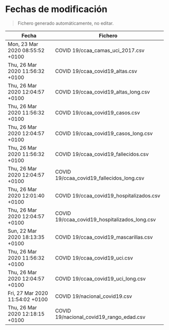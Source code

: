 # Fechas de modificación

> Fichero generado automáticamente, no editar.

| Fecha                           | Fichero                  |
|---------------------------------|--------------------------|
| Mon, 23 Mar 2020 08:55:52 +0100  | COVID 19/ccaa_camas_uci_2017.csv |
| Thu, 26 Mar 2020 11:56:32 +0100  | COVID 19/ccaa_covid19_altas.csv |
| Thu, 26 Mar 2020 12:04:57 +0100  | COVID 19/ccaa_covid19_altas_long.csv |
| Thu, 26 Mar 2020 11:56:32 +0100  | COVID 19/ccaa_covid19_casos.csv |
| Thu, 26 Mar 2020 12:04:57 +0100  | COVID 19/ccaa_covid19_casos_long.csv |
| Thu, 26 Mar 2020 11:56:32 +0100  | COVID 19/ccaa_covid19_fallecidos.csv |
| Thu, 26 Mar 2020 12:04:57 +0100  | COVID 19/ccaa_covid19_fallecidos_long.csv |
| Thu, 26 Mar 2020 12:01:40 +0100  | COVID 19/ccaa_covid19_hospitalizados.csv |
| Thu, 26 Mar 2020 12:04:57 +0100  | COVID 19/ccaa_covid19_hospitalizados_long.csv |
| Sun, 22 Mar 2020 18:13:35 +0100  | COVID 19/ccaa_covid19_mascarillas.csv |
| Thu, 26 Mar 2020 11:56:32 +0100  | COVID 19/ccaa_covid19_uci.csv |
| Thu, 26 Mar 2020 12:04:57 +0100  | COVID 19/ccaa_covid19_uci_long.csv |
| Fri, 27 Mar 2020 11:54:02 +0100  | COVID 19/nacional_covid19.csv |
| Thu, 26 Mar 2020 12:18:15 +0100  | COVID 19/nacional_covid19_rango_edad.csv |
